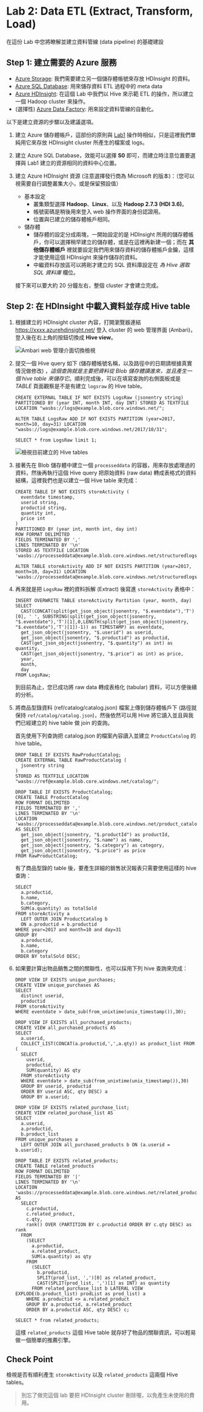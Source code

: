 # Lab 2: Data ETL (Extract, Transform, Load)

在這份 Lab 中您將瞭解並建立資料管線 (data pipeline) 的基礎建設

## Step 1: 建立需要的 Azure 服務

  * [Azure Storage](https://azure.microsoft.com/services/storage/blobs/): 我們需要建立另一個儲存體帳號來存放 HDInsight 的資料。
  * [Azure SQL Database](https://azure.microsoft.com/services/sql-database/): 用來儲存資料 ETL 過程中的 meta data
  * [Azure HDInsight](https://azure.microsoft.com/services/hdinsight/): 在這個 Lab 中我們以 Hive 來示範 ETL 的操作，所以建立一個 Hadoop cluster 來操作。
  * (選擇性) [Azure Data Factory](https://azure.microsoft.com/services/data-factory/): 用來設定資料管線的自動化。

以下是建立資源的步驟以及建議選項。

1. 建立 Azure 儲存體帳戶，這部份的原則與 [Lab1](Lab1-Data-Ingestion.md) 操作時相似，只是這裡我們單純用它來存放 HDInsight cluster 所產生的檔案或 logs。

2. 建立 Azure SQL Database，效能可以選擇 **S0** 即可，而建立時注意位置要選擇與 Lab1 建立的資源相同的資料中心位置。

3. 建立 Azure HDInsight 資源 (注意選擇發行商為 Microsoft 的版本)：（您可以視需要自行調整叢集大小，或是保留預設值）

   * 基本設定
      * 叢集類型選擇 **Hadoop**、**Linux**、以及 **Hadoop 2.7.3 (HDI 3.6)**。
      * 帳號密碼是稍後用來登入 web 操作界面的身份認證用。
      * 位置與已建立的儲存體帳戶相同。
   * 儲存體
      * 儲存體的設定分成兩塊，一開始設定的是 HDInsight 所用的儲存體帳戶，你可以選擇稍早建立的儲存體，或是在這裡再新建一個；而在 **其他儲存體帳戶** 裡就要設定我們用來儲存資料的儲存體帳戶金鑰，這樣才能使用這個 HDInsight 來操作儲存的資料。
      * 中繼資料存放區可以將剛才建立的 SQL 資料庫設定在 _為 Hive 選取 SQL 資料庫_ 欄位。

   接下來可以要大約 20 分鐘左右，整個 cluster 才會建立完成。

## Step 2: 在 HDInsight 中載入資料並存成 Hive table

1. 根據建立的 HDInsight cluster 內容，打開瀏覽器連結 https://xxxx.azurehdinsight.net/ 登入 cluster 的 web 管理界面 (Ambari)，登入後在右上角的按鈕切換成 **Hive view**。

   ![Ambari web 管理介面切換檢視](images/ambari_hiveview.png)


2. 提交一個 Hive query 如下 (儲存體帳號名稱，以及路徑中的日期請根據真實情況做修改) ，_這個查詢就是主要把資料從 Blob 儲存體讀進來，並且產生一個 hive table 來儲存它_。順利完成後，可以在填寫查詢的右側面板或是 _TABLE_ 頁面觀察是不是有建立 `logsraw` 的 Hive table。

    ```
    CREATE EXTERNAL TABLE IF NOT EXISTS LogsRaw (jsonentry string) PARTITIONED BY (year INT, month INT, day INT) STORED AS TEXTFILE LOCATION "wasbs://logs@example.blob.core.windows.net/";
    
    ALTER TABLE LogsRaw ADD IF NOT EXISTS PARTITION (year=2017, month=10, day=31) LOCATION "wasbs://logs@example.blob.core.windows.net/2017/10/31";
    
    SELECT * from LogsRaw limit 1;
    ```

   ![檢視目前建立的 Hive tables](images/ambari_hivetables.png)

3. 接著先在 Blob 儲存體中建立一個 `processeddata` 的容器，用來存放處理過的資料，然後再執行這個 Hive query 把原始資料 (raw data) 轉成表格式的資料結構，這裡我們也是以建立一個 Hive table 來完成：

    ```
    CREATE TABLE IF NOT EXISTS storeActivity (
      eventdate timestamp,
      userid string,
      productid string,
      quantity int,
      price int
    ) 
    PARTITIONED BY (year int, month int, day int) 
    ROW FORMAT DELIMITED 
    FIELDS TERMINATED BY ',' 
    LINES TERMINATED BY '\n' 
    STORED AS TEXTFILE LOCATION 'wasbs://processeddata@example.blob.core.windows.net/structuredlogs';
    
    ALTER TABLE storeActivity ADD IF NOT EXISTS PARTITION (year=2017, month=10, day=31) LOCATION 'wasbs://processeddata@example.blob.core.windows.net/structuredlogs/2017/10/31';
    ```

4. 再來就是把 `LogsRaw` 裡的資料拆解 (Extract) 後寫進 `storeActivity` 表格中：

    ```
    INSERT OVERWRITE TABLE storeActivity Partition (year, month, day) 
    SELECT 
      CAST(CONCAT(split(get_json_object(jsonentry, "$.eventdate"),'T')[0], ' ', SUBSTRING(split(get_json_object(jsonentry, "$.eventdate"),'T')[1],0,LENGTH(split(get_json_object(jsonentry, "$.eventdate"),'T')[1])-1)) as TIMESTAMP) as eventdate, 
      get_json_object(jsonentry, "$.userid") as userid, 
      get_json_object(jsonentry, "$.productid") as productid, 
      CAST(get_json_object(jsonentry, "$.quantity") as int) as quantity,
      CAST(get_json_object(jsonentry, "$.price") as int) as price, 
      year, 
      month, 
      day
    FROM LogsRaw;
    ```

   到目前為止，您已成功將 raw data 轉成表格化 (tabular) 資料，可以方便後續的分析。

5. 將商品型錄資料 (ref/catalog/catalog.json) 檔案上傳到儲存體帳戶下 (路徑就保持 `ref/catalog/catalog.json`)，然後依然可以用 Hive 將它讀入並且與我們已經建立的 hive table 做 join 的查詢。

   首先使用下列查詢把 catalog.json 的檔案內容讀入並建立 `ProductCatalog` 的 hive table。

    ```
    DROP TABLE IF EXISTS RawProductCatalog;
    CREATE EXTERNAL TABLE RawProductCatalog (
      jsonentry string
    ) 
    STORED AS TEXTFILE LOCATION "wasbs://ref@example.blob.core.windows.net/catalog/";
    
    DROP TABLE IF EXISTS ProductCatalog;
    CREATE TABLE ProductCatalog 
    ROW FORMAT DELIMITED 
    FIELDS TERMINATED BY ',' 
    LINES TERMINATED BY '\n'
    LOCATION 'wasbs://processeddata@example.blob.core.windows.net/product_catalog/'
    AS SELECT 
      get_json_object(jsonentry, "$.productId") as productId,
      get_json_object(jsonentry, "$.name") as name,
      get_json_object(jsonentry, "$.category") as category,
      get_json_object(jsonentry, "$.price") as price
    FROM RawProductCatalog;
    ```

   有了商品型錄的 table 後，要產生詳細的銷售狀況報表只需要使用這樣的 hive 查詢：

    ```
    SELECT
      a.productid, 
      b.name, 
      b.category, 
      SUM(a.quantity) as totalSold
    FROM storeActivity a 
      LEFT OUTER JOIN ProductCatalog b
      ON a.productid = b.productid
    WHERE year=2017 and month=10 and day=31
    GROUP BY 
      a.productid, 
      b.name, 
      b.category
    ORDER BY totalSold DESC;
    ```

6. 如果要計算出物品銷售之間的關聯性，也可以採用下列 hive 查詢來完成：

    ```
    DROP VIEW IF EXISTS unique_purchases;
    CREATE VIEW unique_purchases AS 
    SELECT 
      distinct userid, 
      productid
    FROM storeActivity
    WHERE eventdate > date_sub(from_unixtime(unix_timestamp()),30);
    
    DROP VIEW IF EXISTS all_purchased_products;
    CREATE VIEW all_purchased_products AS 
    SELECT 
      a.userid, 
      COLLECT_LIST(CONCAT(a.productid,',',a.qty)) as product_list FROM (
      SELECT 
        userid, 
        productid,
        SUM(quantity) AS qty 
      FROM storeActivity
      WHERE eventdate > date_sub(from_unixtime(unix_timestamp()),30)
      GROUP BY userid, productid
      ORDER BY userid ASC, qty DESC) a
      GROUP BY a.userid;
      
    DROP VIEW IF EXISTS related_purchase_list;
    CREATE VIEW related_purchase_list AS
    SELECT
      a.userid, 
      a.productid, 
      b.product_list
    FROM unique_purchases a 
      LEFT OUTER JOIN all_purchased_products b ON (a.userid = b.userid);
      
    DROP TABLE IF EXISTS related_products;
    CREATE TABLE related_products 
    ROW FORMAT DELIMITED 
    FIELDS TERMINATED BY '|' 
    LINES TERMINATED BY '\n' 
    LOCATION 'wasbs://processeddata@example.blob.core.windows.net/related_products/' AS 
      SELECT 
        c.productid, 
        c.related_product, 
        c.qty, 
        rank() OVER (PARTITION BY c.productid ORDER BY c.qty DESC) as rank 
      FROM
        (SELECT 
          a.productid, 
          a.related_product, 
          SUM(a.quantity) as qty 
        FROM
          (SELECT 
            b.productid, 
            SPLIT(prod_list, ',')[0] as related_product, 
            CAST(SPLIT(prod_list, ',')[1] as INT) as quantity
          FROM related_purchase_list b LATERAL VIEW EXPLODE(b.product_list) prodList as prod_list) a
        WHERE a.productid <> a.related_product
        GROUP BY a.productid, a.related_product
        ORDER BY a.productid ASC, qty DESC) c;

    SELECT * from related_products;
    ```

   這樣 `related_products` 這個 Hive table 就存好了物品的關聯資訊，可以輕易做一個簡單的推薦引擎。

## Check Point

檢視是否有順利產生 `storeActivity` 以及 `related_products` 這兩個 Hive tables。

> 別忘了做完這個 lab 要把 HDInsight cluster 刪除喔，以免產生未使用的費用。
